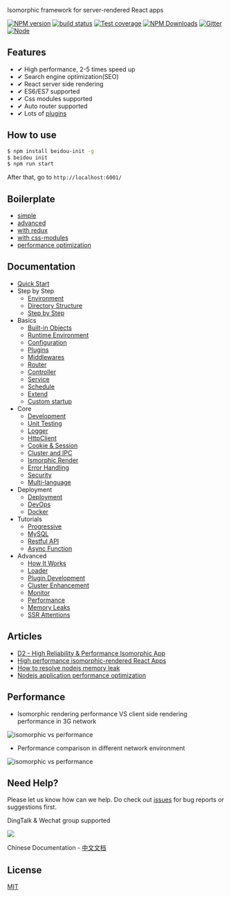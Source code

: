 Isomorphic framework for server-rendered React apps

[![NPM version][npm-image]][npm-url]
[![build status][travis-image]][travis-url]
[![Test coverage][codecov-image]][codecov-url]
[![NPM Downloads][download-img]][npm-url]
[![Gitter][gitter-image]][gitter-url]
[![Node][nodejs-image]][nodejs-url]

[npm-image]: https://img.shields.io/npm/v/beidou-core.svg
[npm-url]: https://npmjs.org/package/beidou-core
[quality-image]: http://npm.packagequality.com/shield/beidou-core.svg
[quality-url]: http://packagequality.com/#?package=beidou-core
[travis-image]: https://img.shields.io/travis/alibaba/beidou.svg?branch=master
[travis-url]: https://travis-ci.org/alibaba/beidou
[codecov-image]: https://img.shields.io/codecov/c/github/alibaba/beidou.svg
[codecov-url]: https://codecov.io/gh/alibaba/beidou
[download-img]: https://img.shields.io/npm/dm/beidou-core.svg
[gitter-image]: https://img.shields.io/gitter/room/alibaba/beidou.svg?style=flat-square
[gitter-url]: https://gitter.im/alibaba/beidou
[nodejs-image]: https://img.shields.io/badge/node-%3E%3D%208.0.0-brightgreen.svg
[nodejs-url]: https://nodejs.org

## Features

* ✔︎ High performance, 2-5 times speed up
* ✔︎ Search engine optimization(SEO)
* ✔︎ React server side rendering
* ✔︎ ES6/ES7 supported
* ✔︎ Css modules supported
* ✔︎ Auto router supported
* ✔︎ Lots of [plugins](./packages/beidou-docs/en/basic/plugins.md)

## How to use

```bash
$ npm install beidou-init -g
$ beidou init
$ npm run start
```

After that, go to `http://localhost:6001/`

## Boilerplate

* [simple](./examples/simple)
* [advanced](./examples/advanced)
* [with redux](./examples/redux)
* [with css-modules](./examples/css-modules)
* [performance optimization](./examples/performance)

## Documentation

* [Quick Start](./packages/beidou-docs/en/quick-start/quick-start.md)
* Step by Step
  * [Environment](./packages/beidou-docs/en/quick-start/prepare-environment.md)
  * [Directory Structure](./packages/beidou-docs/en/quick-start/directory-struct.md)
  * [Step by Step](./packages/beidou-docs/en/quick-start/step-by-step.md)
* Basics
  * [Built-in Objects](./packages/beidou-docs/en/basic/objects.md)
  * [Runtime Environment](./packages/beidou-docs/en/basic/env.md)
  * [Configuration](./packages/beidou-docs/en/basic/config.md)
  * [Plugins](./packages/beidou-docs/en/basic/plugins.md)
  * [Middlewares](./packages/beidou-docs/en/basic/middleware.md)
  * [Router](./packages/beidou-docs/en/basic/router.md)
  * [Controller](./packages/beidou-docs/en/basic/controller.md)
  * [Service](./packages/beidou-docs/en/basic/service.md)
  * [Schedule](./packages/beidou-docs/en/basic/schedule.md)
  * [Extend](./packages/beidou-docs/en/basic/extend.md)
  * [Custom startup](./packages/beidou-docs/en/basic/app-start.md)
* Core
  * [Development](./packages/beidou-docs/en/core/development.md)
  * [Unit Testing](./packages/beidou-docs/en/core/unittest.md)
  * [Logger](./packages/beidou-docs/en/core/logger.md)
  * [HttpClient](./packages/beidou-docs/en/core/http-client.md)
  * [Cookie & Session](./packages/beidou-docs/en/core/cookie-and-session.md)
  * [Cluster and IPC](./packages/beidou-docs/en/core/cluster-and-ipc.md)
  * [Ismorphic Render](./packages/beidou-docs/en/core/isomorphic-render.md)
  * [Error Handling](./packages/beidou-docs/en/core/error-handling.md)
  * [Security](./packages/beidou-docs/en/core/security.md)
  * [Multi-language](./packages/beidou-docs/en/core/i18n.md)
* Deployment
  * [Deployment](./packages/beidou-docs/en/deployment/deployment.md)
  * [DevOps](./packages/beidou-docs/en/deployment/devops.md)
  * [Docker](./packages/beidou-docs/en/deployment/docker.md)
* Tutorials
  * [Progressive](./packages/beidou-docs/en/tutorials/progressive.md)
  * [MySQL](./packages/beidou-docs/en/tutorials/mysql.md)
  * [Restful API](./packages/beidou-docs/en/tutorials/restful.md)
  * [Async Function](./packages/beidou-docs/en/tutorials/async-function.md)
* Advanced
  * [How It Works](./packages/beidou-docs/en/advanced/architecture.md)
  * [Loader](./packages/beidou-docs/en/advanced/loader.md)
  * [Plugin Development](./packages/beidou-docs/en/advanced/plugin.md)
  * [Cluster Enhancement](./packages/beidou-docs/en/advanced/cluster-enhancement.md)
  * [Monitor](./packages/beidou-docs/en/advanced/monitor.md)
  * [Performance](./packages/beidou-docs/en/advanced/performance.md)
  * [Memory Leaks](./packages/beidou-docs/en/advanced/oom.md)
  * [SSR Attentions](./packages/beidou-docs/en/advanced/attentions.md)

## Articles

* [D2 - High Reliability & Performance Isomorphic App](./packages/beidou-docs/articles/D2_High_Reliability_and_Performance_Isomorphic_App.pdf)
* [High performance isomorphic-rendered React Apps](./packages/beidou-docs/articles/high-performance-isomorphic-app.md)
* [How to resolve nodejs memory leak](./packages/beidou-docs/articles/node-memory-leak.md)
* [Nodejs application performance optimization](./packages/beidou-docs/articles/node-performance-optimization.md)

## Performance

* Isomorphic rendering performance VS client side rendering performance in 3G network

![isomorphic vs performance](http://img.alicdn.com/tfs/TB1inBqhnnI8KJjy0FfXXcdoVXa-702-666.gif)

* Performance comparison in different network environment

![isomorphic vs performance](http://img.alicdn.com/tfs/TB172JBhb_I8KJjy1XaXXbsxpXa-1762-818.png)

## Need Help?

Please let us know how can we help. Do check out [issues](https://github.com/alibaba/beidou/issues) for bug reports or suggestions first.

DingTalk & Wechat group supported

![](https://img.alicdn.com/tfs/TB1CZh7ocLJ8KJjy0FnXXcFDpXa-700-473.jpg)

Chinese Documentation - [中文文档](./README-ZH.md)

## License

[MIT](LICENSE)
